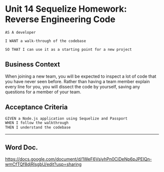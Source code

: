 # Unit 14 Sequelize Homework: Reverse Engineering Code


```
AS A developer

I WANT a walk-through of the codebase

SO THAT I can use it as a starting point for a new project
```

## Business Context

When joining a new team, you will be expected to inspect a lot of code that you have never seen before. Rather than having a team member explain every line for you, you will dissect the code by yourself, saving any questions for a member of your team.

## Acceptance Criteria

```md
GIVEN a Node.js application using Sequelize and Passport
WHEN I follow the walkthrough
THEN I understand the codebase
```
- - -

## Word Doc.
https://docs.google.com/document/d/1WeF6VsiyhPn0CiDeNp6pJPElQn-wmCfTQf8djRlsgbU/edit?usp=sharing